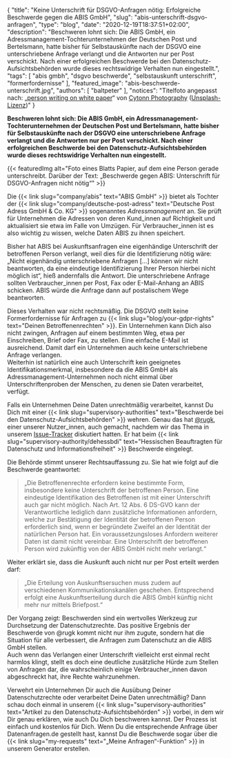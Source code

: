 {
    "title": "Keine Unterschrift für DSGVO-Anfragen nötig: Erfolgreiche Beschwerde gegen die ABIS GmbH",
    "slug": "abis-unterschrift-dsgvo-anfragen",
    "type": "blog",
    "date": "2020-12-19T18:37:51+02:00",
    "description": "Beschweren lohnt sich: Die ABIS GmbH, ein Adressmanagement-Tochterunternehmen der Deutschen Post und Bertelsmann, hatte bisher für Selbstauskünfte nach der DSGVO eine unterschriebene Anfrage verlangt und die Antworten nur per Post verschickt. Nach einer erfolgreichen Beschwerde bei den Datenschutz-Aufsichtsbehörden wurde dieses rechtswidrige Verhalten nun eingestellt.",
    "tags": [ "abis gmbh", "dsgvo beschwerde", "selbstauskunft unterschrift", "formerfordernisse" ],
    "featured_image": "abis-beschwerde-unterschrift.jpg",
    "authors": [ "baltpeter" ],
    "notices": "Titelfoto angepasst nach: „[person writing on white paper](https://unsplash.com/photos/GJao3ZTX9gU)“ von [Cytonn Photography](https://unsplash.com/@cytonn_photography) ([Unsplash-Lizenz](https://unsplash.com/license))"
}

**Beschweren lohnt sich: Die ABIS GmbH, ein Adressmanagement-Tochterunternehmen der Deutschen Post und Bertelsmann, hatte bisher für Selbstauskünfte nach der DSGVO eine unterschriebene Anfrage verlangt und die Antworten nur per Post verschickt. Nach einer erfolgreichen Beschwerde bei den Datenschutz-Aufsichtsbehörden wurde dieses rechtswidrige Verhalten nun eingestellt.**

{{< featuredImg alt="Foto eines Blatts Papier, auf dem eine Person gerade unterschreibt. Darüber der Text: „Beschwerde gegen ABIS: Unterschrift für DSGVO-Anfragen nicht nötig“" >}}

Die {{< link slug="company/abis" text="ABIS GmbH" >}} bietet als Tochter der {{< link slug="company/deutsche-post-adress" text="Deutsche Post Adress GmbH & Co. KG" >}} sogenanntes *Adressmanagement* an. Sie prüft für Unternehmen die Adressen von deren Kund_innen auf Richtigkeit und aktualisiert sie etwa im Falle von Umzügen. Für Verbraucher_innen ist es also wichtig zu wissen, welche Daten ABIS zu ihnen speichert.

Bisher hat ABIS bei Auskunftsanfragen eine eigenhändige Unterschrift der betroffenen Person verlangt, weil dies für die Identifizierung nötig wäre: „Nicht eigenhändig unterschriebene Anfragen […] können wir nicht beantworten, da eine eindeutige Identifizierung Ihrer Person hierbei nicht möglich ist“, hieß andernfalls die Antwort. Die unterschriebene Anfrage sollten Verbraucher_innen per Post, Fax oder E-Mail-Anhang an ABIS schicken. ABIS würde die Anfrage dann auf postalischem Wege beantworten. 

Dieses Verhalten war nicht rechtsmäßig. Die DSGVO stellt keine Formerfordernisse für Anfragen zu {{< link slug="blog/your-gdpr-rights" text="Deinen Betroffenenrechten" >}}. Ein Unternehmen kann Dich also nicht zwingen, Anfragen auf einem bestimmten Weg, etwa per Einschreiben, Brief oder Fax, zu stellen. Eine einfache E-Mail ist ausreichend. Damit darf ein Unternehmen auch keine unterschriebene Anfrage verlangen.  
Weiterhin ist natürlich eine auch Unterschrift kein geeignetes Identifikationsmerkmal, insbesondere da die ABIS GmbH als Adressmanagement-Unternehmen noch nicht einmal über Unterschriftenproben der Menschen, zu denen sie Daten verarbeitet, verfügt.

Falls ein Unternehmen Deine Daten unrechtmäßig verarbeitet, kannst Du Dich mit einer {{< link slug="supervisory-authorities" text="Beschwerde bei den Datenschutz-Aufsichtsbehörden" >}} wehren. Genau das hat [@rugk](https://github.com/rugk), einer unserer Nutzer_innen, auch gemacht, nachdem wir das Thema in unserem [Issue-Tracker](https://github.com/datenanfragen/data/pull/812) diskutiert hatten. Er hat beim {{< link slug="supervisory-authority/dehessbdi" text="Hessischen Beauftragten für Datenschutz und Informationsfreiheit" >}} Beschwerde eingelegt.

Die Behörde stimmt unserer Rechtsauffassung zu. Sie hat wie folgt auf die Beschwerde geantwortet:

> „Die Betroffenenrechte erfordern keine bestimmte Form, insbesondere keine Unterschrift der betroffenen Person. Eine eindeutige Identifikation des Betroffenen ist mit einer Unterschrift auch gar nicht möglich. Nach Art. 12 Abs. 6 DS-GVO kann der Verantwortliche lediglich dann zusätzliche Informationen anfordern, welche zur Bestätigung der Identität der betroffenen Person erforderlich sind, wenn er begründete Zweifel an der Identität der natürlichen Person hat. Ein voraussetzungsloses Anfordern weiterer Daten ist damit nicht vereinbar. Eine Unterschrift der betroffenen Person wird zukünftig von der ABIS GmbH nicht mehr verlangt.“

Weiter erklärt sie, dass die Auskunft auch nicht nur per Post erteilt werden darf:

> „Die Erteilung von Auskunftsersuchen muss zudem auf verschiedenen Kommunikationskanälen geschehen. Entsprechend erfolgt eine Auskunftserteilung durch die ABIS GmbH künftig nicht mehr nur mittels Briefpost.“

Der Vorgang zeigt: Beschwerden sind ein wertvolles Werkzeug zur Durchsetzung der Datenschutzrechte. Das positive Ergebnis der Beschwerde von @rugk kommt nicht nur ihm zugute, sondern hat die Situation für alle verbessert, die Anfragen zum Datenschutz an die ABIS GmbH stellen.  
Auch wenn das Verlangen einer Unterschrift vielleicht erst einmal recht harmlos klingt, stellt es doch eine deutliche zusätzliche Hürde zum Stellen von Anfragen dar, die wahrscheinlich einige Verbraucher_innen davon abgeschreckt hat, ihre Rechte wahrzunehmen.

Verwehrt ein Unternehmen Dir auch die Ausübung Deiner Datenschutzrechte oder verarbeitet Deine Daten unrechtmäßig? Dann schau doch einmal in unserem {{< link slug="supervisory-authorities" text="Artikel zu den Datenschutz-Aufsichtsbehörden" >}} vorbei, in dem wir Dir genau erklären, wie auch Du Dich beschweren kannst. Der Prozess ist einfach und kostenlos für Dich. Wenn Du die entsprechende Anfrage über Datenanfragen.de gestellt hast, kannst Du die Beschwerde sogar über die {{< link slug="my-requests" text="„Meine Anfragen“-Funktion" >}} in unserem Generator erstellen.

